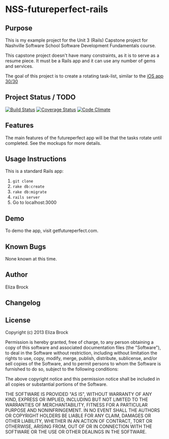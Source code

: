 NSS-futureperfect-rails
=====================

Purpose
-------

This is my example project for the Unit 3 (Rails) Capstone project for Nashville Software School Software Development Fundamentals course.

This capstone project doesn't have many constraints, as it is to serve as a resume piece. It must be a Rails app and it can use any number of gems and services.

The goal of this project is to create a rotating task-list, similar to the [iOS app 30/30](https://itunes.apple.com/us/app/30-30/id505863977?mt=8)

Project Status / TODO
---------------------

[![Build Status](https://travis-ci.org/elizabrock/NSS-futureperfect-rails.png)](https://travis-ci.org/elizabrock/NSS-futureperfect-rails)
[![Coverage Status](https://coveralls.io/repos/elizabrock/NSS-futureperfect-rails/badge.png)](https://coveralls.io/r/elizabrock/NSS-futureperfect-rails)
[![Code Climate](https://codeclimate.com/github/elizabrock/NSS-futureperfect-rails.png)](https://codeclimate.com/github/elizabrock/NSS-futureperfect-rails)

Features
--------
The main features of the futureperfect app will be that the tasks rotate until completed.  See the mockups for more details.

Usage Instructions
------------------

This is a standard Rails app:

1. `git clone`
2. `rake db:create`
3. `rake db:migrate`
4. `rails server`
5. Go to localhost:3000

Demo
----

To demo the app, visit getfutureperfect.com.

Known Bugs
----------
None known at this time.

Author
------

Eliza Brock

Changelog
---------


License
-------
Copyright (c) 2013 Eliza Brock

Permission is hereby granted, free of charge, to any person obtaining a copy
of this software and associated documentation files (the "Software"), to deal
in the Software without restriction, including without limitation the rights
to use, copy, modify, merge, publish, distribute, sublicense, and/or sell
copies of the Software, and to permit persons to whom the Software is
furnished to do so, subject to the following conditions:

The above copyright notice and this permission notice shall be included in
all copies or substantial portions of the Software.

THE SOFTWARE IS PROVIDED "AS IS", WITHOUT WARRANTY OF ANY KIND, EXPRESS OR
IMPLIED, INCLUDING BUT NOT LIMITED TO THE WARRANTIES OF MERCHANTABILITY,
FITNESS FOR A PARTICULAR PURPOSE AND NONINFRINGEMENT. IN NO EVENT SHALL THE
AUTHORS OR COPYRIGHT HOLDERS BE LIABLE FOR ANY CLAIM, DAMAGES OR OTHER
LIABILITY, WHETHER IN AN ACTION OF CONTRACT, TORT OR OTHERWISE, ARISING FROM,
OUT OF OR IN CONNECTION WITH THE SOFTWARE OR THE USE OR OTHER DEALINGS IN
THE SOFTWARE.

